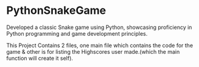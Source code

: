 # PythonSnakeGame
Developed a classic Snake game using Python, showcasing proficiency in Python programming and game development principles.

This Project Contains 2 files, 
one main file which contains the code for the game & other is for listing the Highscores user made.(which the main function will create it self).
